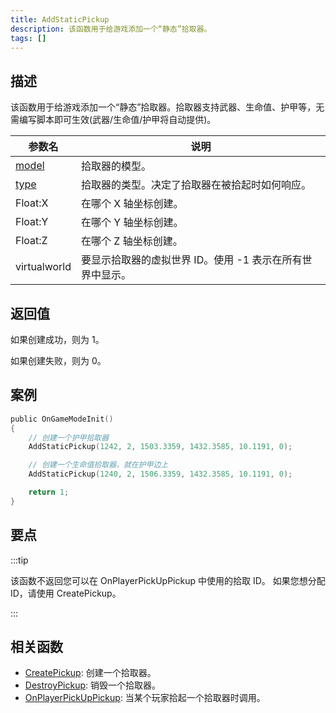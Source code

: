```yaml
---
title: AddStaticPickup
description: 该函数用于给游戏添加一个“静态”拾取器。
tags: []
---
```


## 描述

该函数用于给游戏添加一个“静态”拾取器。拾取器支持武器、生命值、护甲等，无需编写脚本即可生效(武器/生命值/护甲将自动提供)。

| 参数名                           | 说明                                                      |
| -------------------------------- | --------------------------------------------------------- |
| [model](../resources/pickupids)  | 拾取器的模型。                                            |
| [type](../resources/pickuptypes) | 拾取器的类型。决定了拾取器在被拾起时如何响应。            |
| Float:X                          | 在哪个 X 轴坐标创建。                                     |
| Float:Y                          | 在哪个 Y 轴坐标创建。                                     |
| Float:Z                          | 在哪个 Z 轴坐标创建。                                     |
| virtualworld                     | 要显示拾取器的虚拟世界 ID。使用 -1 表示在所有世界中显示。 |

## 返回值

如果创建成功，则为 1。

如果创建失败，则为 0。

## 案例

```c
public OnGameModeInit()
{
    // 创建一个护甲拾取器
    AddStaticPickup(1242, 2, 1503.3359, 1432.3585, 10.1191, 0);

    // 创建一个生命值拾取器，就在护甲边上
    AddStaticPickup(1240, 2, 1506.3359, 1432.3585, 10.1191, 0);

    return 1;
}
```

## 要点

:::tip

该函数不返回您可以在 OnPlayerPickUpPickup 中使用的拾取 ID。
如果您想分配 ID，请使用 CreatePickup。

:::

## 相关函数

- [CreatePickup](CreatePickup): 创建一个拾取器。
- [DestroyPickup](DestroyPickup): 销毁一个拾取器。
- [OnPlayerPickUpPickup](../callbacks/OnPlayerPickUpPickup): 当某个玩家拾起一个拾取器时调用。
